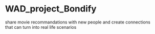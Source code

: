 # WAD_project_Bondify
share movie recommandations with new people and create connections that can turn into real life scenarios
